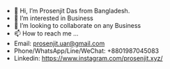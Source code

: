 - 👋 Hi, I’m Prosenjit Das from Bangladesh.
- 👀 I’m interested in Business
- 💞️ I’m looking to collaborate on any Business
- 📫 How to reach me ...
- Email: prosenjit.uar@gmail.com
- Phone/WhatsApp/Line/WeChat: +8801987045083
- Linkedin: https://www.instagram.com/prosenjit.xyz/

<!---
ProsenjitKumar/ProsenjitKumar is a ✨ special ✨ repository because its `README.md` (this file) appears on your GitHub profile.
You can click the Preview link to take a look at your changes.
--->
